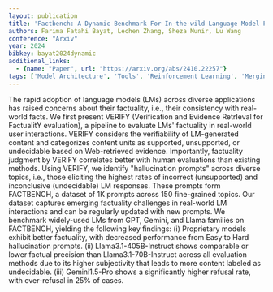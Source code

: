 ```yaml
---
layout: publication
title: 'Factbench: A Dynamic Benchmark For In-the-wild Language Model Factuality Evaluation'
authors: Farima Fatahi Bayat, Lechen Zhang, Sheza Munir, Lu Wang
conference: "Arxiv"
year: 2024
bibkey: bayat2024dynamic
additional_links:
  - {name: "Paper", url: "https://arxiv.org/abs/2410.22257"}
tags: ['Model Architecture', 'Tools', 'Reinforcement Learning', 'Merging', 'GPT', 'Prompting', 'Applications']
---
```

The rapid adoption of language models (LMs) across diverse applications has
raised concerns about their factuality, i.e., their consistency with real-world
facts. We first present VERIFY (Verification and Evidence RetrIeval for
FactualitY evaluation), a pipeline to evaluate LMs' factuality in real-world
user interactions. VERIFY considers the verifiability of LM-generated content
and categorizes content units as supported, unsupported, or undecidable based
on Web-retrieved evidence. Importantly, factuality judgment by VERIFY
correlates better with human evaluations than existing methods. Using VERIFY,
we identify "hallucination prompts" across diverse topics, i.e., those
eliciting the highest rates of incorrect (unsupported) and inconclusive
(undecidable) LM responses. These prompts form FACTBENCH, a dataset of 1K
prompts across 150 fine-grained topics. Our dataset captures emerging
factuality challenges in real-world LM interactions and can be regularly
updated with new prompts. We benchmark widely-used LMs from GPT, Gemini, and
Llama families on FACTBENCH, yielding the following key findings: (i)
Proprietary models exhibit better factuality, with decreased performance from
Easy to Hard hallucination prompts. (ii) Llama3.1-405B-Instruct shows
comparable or lower factual precision than Llama3.1-70B-Instruct across all
evaluation methods due to its higher subjectivity that leads to more content
labeled as undecidable. (iii) Gemini1.5-Pro shows a significantly higher
refusal rate, with over-refusal in 25% of cases.
